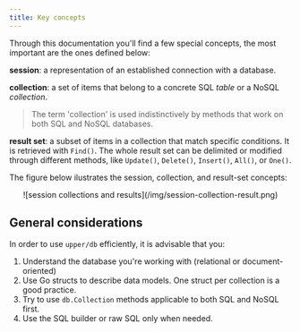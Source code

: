 ```yaml
---
title: Key concepts
---
```


Through this documentation you'll find a few special concepts, the most
important are the ones defined below:

**session**: a representation of an established connection with a database.

**collection**: a set of items that belong to a concrete SQL _table_ or a
NoSQL _collection_.

> The term 'collection' is used indistinctively by methods that work on both
> SQL and NoSQL databases.

**result set**: a subset of items in a collection that match specific
conditions. It is retrieved with `Find()`. The whole result set can be
delimited or modified through different methods, like `Update()`, `Delete()`,
`Insert()`, `All()`, or `One()`.

The figure below ilustrates the session, collection, and result-set concepts:

<center>
![session collections and results](/img/session-collection-result.png)
</center>

## General considerations

In order to use `upper/db` efficiently, it is advisable that you:

1. Understand the database you're working with (relational or
   document-oriented)
1. Use Go structs to describe data models. One struct per collection is a good
   practice.
1. Try to use `db.Collection` methods applicable to both SQL and NoSQL first.
1. Use the SQL builder or raw SQL only when needed.
